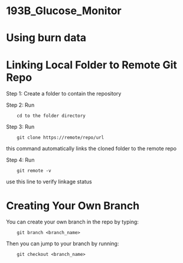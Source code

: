 # 193B_Glucose_Monitor
# Using burn data
# Linking Local Folder to Remote Git Repo
Step 1: Create a folder to contain the repository

Step 2: Run
        
        cd to the folder directory

Step 3: Run

        git clone https://remote/repo/url

this command automatically links the cloned folder to the remote repo

Step 4: Run

        git remote -v
        
use this line to verify linkage status
        
# Creating Your Own Branch
You can create your own branch in the repo by typing: 

        git branch <branch_name>
        
Then you can jump to your branch by running:

        git checkout <branch_name>


# 
